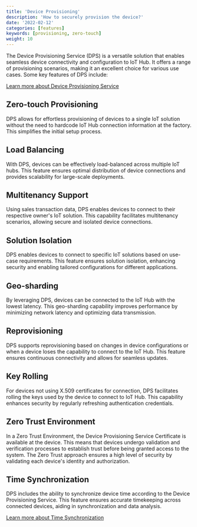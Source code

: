 ```yaml
---
title: 'Device Provisioning'
description: 'How to securely provision the device?'
date: '2022-02-12'
categories: [features]
keywords: [provisioning, zero-touch]
weight: 10
---
```


The Device Provisioning Service (DPS) is a versatile solution that enables seamless device connectivity and configuration to IoT Hub. It offers a range of provisioning scenarios, making it an excellent choice for various use cases. Some key features of DPS include:

[Learn more about Device Provisioning Service](/docs/device-provisioning-service)

## Zero-touch Provisioning

DPS allows for effortless provisioning of devices to a single IoT solution without the need to hardcode IoT Hub connection information at the factory. This simplifies the initial setup process.

## Load Balancing

With DPS, devices can be effectively load-balanced across multiple IoT hubs. This feature ensures optimal distribution of device connections and provides scalability for large-scale deployments.

## Multitenancy Support

Using sales transaction data, DPS enables devices to connect to their respective owner's IoT solution. This capability facilitates multitenancy scenarios, allowing secure and isolated device connections.

## Solution Isolation

DPS enables devices to connect to specific IoT solutions based on use-case requirements. This feature ensures solution isolation, enhancing security and enabling tailored configurations for different applications.

## Geo-sharding

By leveraging DPS, devices can be connected to the IoT Hub with the lowest latency. This geo-sharding capability improves performance by minimizing network latency and optimizing data transmission.

## Reprovisioning

DPS supports reprovisioning based on changes in device configurations or when a device loses the capability to connect to the IoT Hub. This feature ensures continuous connectivity and allows for seamless updates.

## Key Rolling

For devices not using X.509 certificates for connection, DPS facilitates rolling the keys used by the device to connect to IoT Hub. This capability enhances security by regularly refreshing authentication credentials.

## Zero Trust Environment

In a Zero Trust Environment, the Device Provisioning Service Certificate is available at the device. This means that devices undergo validation and verification processes to establish trust before being granted access to the system. The Zero Trust approach ensures a high level of security by validating each device's identity and authorization.

## Time Synchronization

DPS includes the ability to synchronize device time according to the Device Provisioning Service. This feature ensures accurate timekeeping across connected devices, aiding in synchronization and data analysis.

[Learn more about Time Synchronization](/docs/device-provisioning-service/time-synchronization)

